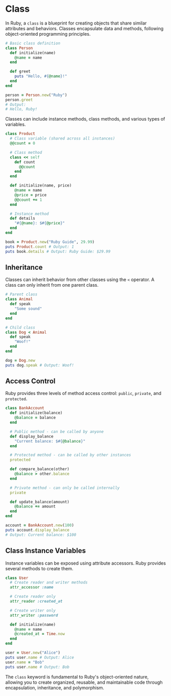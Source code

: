 # Class

In Ruby, a `class` is a blueprint for creating objects that share similar attributes and behaviors. Classes encapsulate data and methods, following object-oriented programming principles.

```ruby
# Basic class definition
class Person
  def initialize(name)
    @name = name
  end

  def greet
    puts "Hello, #{@name}!"
  end
end

person = Person.new("Ruby")
person.greet
# Output:
# Hello, Ruby!
```

Classes can include instance methods, class methods, and various types of variables.

```ruby
class Product
  # Class variable (shared across all instances)
  @@count = 0

  # Class method
  class << self
    def count
      @@count
    end
  end

  def initialize(name, price)
    @name = name
    @price = price
    @@count += 1
  end

  # Instance method
  def details
    "#{@name}: $#{@price}"
  end
end

book = Product.new("Ruby Guide", 29.99)
puts Product.count # Output: 1
puts book.details # Output: Ruby Guide: $29.99
```

## Inheritance

Classes can inherit behavior from other classes using the `<` operator. A class can only inherit from one parent class.

```ruby
# Parent class
class Animal
  def speak
    "Some sound"
  end
end

# Child class
class Dog < Animal
  def speak
    "Woof!"
  end
end

dog = Dog.new
puts dog.speak # Output: Woof!
```

## Access Control

Ruby provides three levels of method access control: `public`, `private`, and `protected`.

```ruby
class BankAccount
  def initialize(balance)
    @balance = balance
  end

  # Public method - can be called by anyone
  def display_balance
    "Current balance: $#{@balance}"
  end

  # Protected method - can be called by other instances
  protected

  def compare_balance(other)
    @balance > other.balance
  end

  # Private method - can only be called internally
  private

  def update_balance(amount)
    @balance += amount
  end
end

account = BankAccount.new(100)
puts account.display_balance
# Output: Current balance: $100
```

## Class Instance Variables

Instance variables can be exposed using attribute accessors. Ruby provides several methods to create them.

```ruby
class User
  # Create reader and writer methods
  attr_accessor :name

  # Create reader only
  attr_reader :created_at

  # Create writer only
  attr_writer :password

  def initialize(name)
    @name = name
    @created_at = Time.now
  end
end

user = User.new("Alice")
puts user.name # Output: Alice
user.name = "Bob"
puts user.name # Output: Bob
```

The `class` keyword is fundamental to Ruby's object-oriented nature, allowing you to create organized, reusable, and maintainable code through encapsulation, inheritance, and polymorphism.
